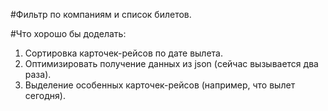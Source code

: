 #Фильтр по компаниям и список билетов.

#Что хорошо бы доделать:
1. Сортировка карточек-рейсов по дате вылета.
2. Оптимизировать получение данных из json (сейчас вызывается два раза).
3. Выделение особенных карточек-рейсов (например, что вылет сегодня).

